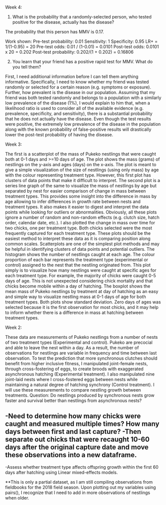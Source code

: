 Week 4:
 1) What is the probability that a randomly-selected person, who tested positive for the disease, actually has the disease?

The probability that this person has MMV is 0.17.

Work shown:
Pre-test probability: 0.01
Sensitivity: 1
Specificity: 0.95
LR+ = 1/(1-0.95) = 20
Pre-test odds: 0.01 / (1-0.01) = 0.0101
Post-test odds: 0.0101 x 20 = 0.202
Post-test probability: 0.202/(1 + 0.202) = 0.16806 

2) You learn that your friend has a positive rapid test for MMV. What do you tell them?

First, I need additional information before I can tell them anything informative. Specifically, I need to know whether my friend was tested randomly or selected for a certain reason (e.g. symptoms or exposure). Further, how prevalent is the disease in our population.
Assuming that my friend was both tested randomly and belongs to a population with a similarly low prevalence of the disease (1%), I would explain to him that, when a likelihood ratio is used to consider all of the available evidence (e.g. prevalence, specificity, and sensitivity), there is a substantial probability that he does not actually have the disease. Even though the test results were positive, the extremely low prevalence of the disease in the population along with the known probability of false-positive results will drastically lower the post-test probability of having the disease.


Week 3:

The first is a scatterplot of the mass of Pukeko nestlings that were caught both at 0-1 days and >=10 days of age. The plot shows the mass (grams) of nestlings on the y-axis and ages (days) on the x-axis. The plot is meant to give a simple visualization of the size of nestlings (using only mass) by age with the colour representing treatment type. However, this first plot has clusters of data points that make it difficult to interpret. The second plot is a series line graph of the same to visualize the mass of nestlings by age but separated by nest for easier comparison of change in mass between treatment types. This provides some insight into the difference in mass by age allowing to infer differences in growth rate between nests and treatment types. It also makes it easier to digest and interpret the data points while looking for outliers or abnormalities. Obviously, all these plots ignore a number of random and non-random effects (e.g. clutch size, hatch order, calendar date, etc.). I also plotted the change in mass over time for two chicks, one per treatment type. Both chicks selected were the most frequently captured for each treatment type. These plots should be the easiest method to interpret these data as it is comparing position along common scales. Scatterplots are one of the simplest plot methods and may be helpful in identifying clusters of data points and potential outliers.
The histogram shows the number of nestlings caught at each age. The colour proportion of each bar represents the treatment type (experimental or control) assigned to the nest that the nestling originated from. This plot simply is to visualize how many nestlings were caught at specific ages for each treatment type. For example, the majority of chicks were caught 0-5 days of age. This is not unexpected considering chick mortality and that chicks become mobile within a day of hatching.
The boxplot shows the mean mass of Pukeko nestlings by treatment at day of hatching as an easy and simple way to visualize nestling mass at 0-1 days of age for both treatment types. Both plots show standard deviation. Zero days of ages was selected because it is the first observation for most chicks, and it may help to inform whether there is a difference in mass at hatching between treatment types. 






Week 2:

These data are measurements of Pukeko nestlings from a number of nests of two treatment types (Experimental and control). Pukeko are precocial and able to leave the nest within a day. As a result, the number of observations for nestlings are variable in frequency and time between last observation. To test the prediction that more synchronous clutches should benefit from higher inclusive fitness, I manipulated joint-female nests, through cross-fostering of eggs, to create broods with exaggerated asynchronous hatching (Experimental treatment). I also manipulated nine joint-laid nests where I cross-fostered eggs between nests while maintaining a natural degree of hatching synchrony (Control treatment). I will use these measurements to compare nestling growth between treatments. 
Question:
Do nestlings produced by synchronous nests grow faster and survival better than nestlings from asynchronous nests?

-Need to determine how many chicks were caught and measured multiple times? How many days between first and last capture?
-Then separate out chicks that were recaught 10-60 days after the original capture date and move these observations into a new dataframe.
-
-Assess whether treatment type affects offspring growth within the first 60 days after hatching using Linear mixed-effects models.


**This is only a partial dataset, as I am still compiling observations from fieldbooks for the 2018 field season. Upon plotting out my variables using pairs(), I recognize that I need to add in more observations of nestlings when older.
